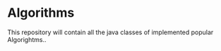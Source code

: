 # Algorithms
This repository will contain all the java classes of implemented popular Algorightms..
